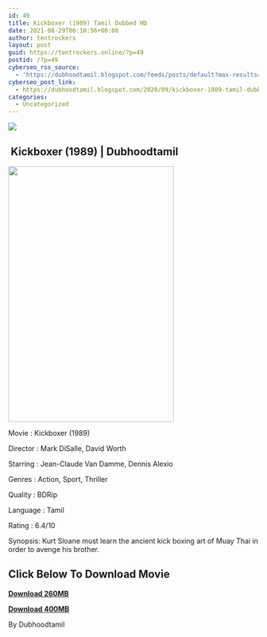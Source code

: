 ```yaml
---
id: 49
title: Kickboxer (1989) Tamil Dubbed HD
date: 2021-08-29T06:10:56+00:00
author: tentrockers
layout: post
guid: https://tentrockers.online/?p=49
postid: /?p=49
cyberseo_rss_source:
  - 'https://dubhoodtamil.blogspot.com/feeds/posts/default?max-results=150&start-index=1'
cyberseo_post_link:
  - https://dubhoodtamil.blogspot.com/2020/09/kickboxer-1989-tamil-dubbed-hd.html
categories:
  - Uncategorized
---
```

<div class="media_block">
  <img src="https://1.bp.blogspot.com/-XgGmT8LTDOQ/X3RW4wqvsNI/AAAAAAAACoI/-9zqzg7s2r0w8TbHa_h0aVjpCLxyaaVlgCNcBGAsYHQ/s72-w333-h514-c/h.jpg" class="media_thumbnail" />
</div>

## &nbsp;Kickboxer (1989) | Dubhoodtamil

<div class="separator">
  <a href="https://1.bp.blogspot.com/-XgGmT8LTDOQ/X3RW4wqvsNI/AAAAAAAACoI/-9zqzg7s2r0w8TbHa_h0aVjpCLxyaaVlgCNcBGAsYHQ/s1500/h.jpg" imageanchor="1"><img loading="lazy" border="0" data-original-height="1500" data-original-width="970" height="514" src="https://1.bp.blogspot.com/-XgGmT8LTDOQ/X3RW4wqvsNI/AAAAAAAACoI/-9zqzg7s2r0w8TbHa_h0aVjpCLxyaaVlgCNcBGAsYHQ/w333-h514/h.jpg" width="333" /></a>
</div>

Movie	<span></span>:	<span></span>Kickboxer (1989)&nbsp;

Director	<span></span>:	<span></span>Mark DiSalle, David Worth&nbsp;

Starring	<span></span>:	<span></span>Jean-Claude Van Damme, Dennis Alexio&nbsp;

Genres	<span></span>:	<span></span>Action, Sport, Thriller&nbsp;

Quality	<span></span>:	<span></span>BDRip&nbsp;

Language	<span></span>:	<span></span>Tamil&nbsp;

Rating	<span></span>:	<span></span>6.4/10&nbsp;

Synopsis: Kurt Sloane must learn the ancient kick boxing art of Muay Thai in order to avenge his brother.

## **<span>Click Below To Download Movie</span>**

**<span><a href="https://oncehelp.com/kick-boxer-1" target="_blank" rel="noopener">Download 260MB</a></span>**

**<span><a href="https://oncehelp.com/kick-boxer-2" target="_blank" rel="noopener">Download 400MB</a></span>**

By Dubhoodtamil
